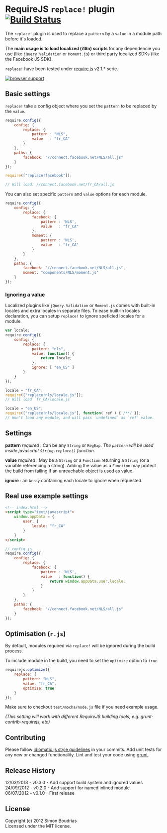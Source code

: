 RequireJS `replace!` plugin [![Build Status](https://secure.travis-ci.org/SBoudrias/require.replace.png)](http://travis-ci.org/SBoudrias/require.replace)
============================================

The `replace!` plugin is used to replace a `pattern` by a `value` in a module path before
it's loaded.

The **main usage is to load localized (i18n) scripts** for any dependencie you use (like `jQuery.Validation` or `Moment.js`) or third party localized SDKs (like the Facebook JS SDK).

`replace!` have been tested under [require.js](https://github.com/jrburke/requirejs) v2.1.* serie.

[![browser support](https://ci.testling.com/SBoudrias/require.replace.png)](https://ci.testling.com/SBoudrias/require.replace)


Basic settings
------------------------------------------
`replace!` take a config object where you set the `pattern` to be replaced by the `value`.

```javascript
require.config({
	config: {
		replace: {
			pattern : "NLS",
			value   : "fr_CA"
		}
	},
	paths: {
		facebook: "//connect.facebook.net/NLS/all.js"
	}
});

require(["replace!facebook"]);

// Will load: //connect.facebook.net/fr_CA/all.js
```

You can also set specific `pattern` and `value` options for each module.

```javascript
require.config({
	config: {
		replace: {
			facebook: {
				pattern : 'NLS',
				value   : "fr_CA"
			},
			moment: {
				pattern : 'NLS',
				value   : "fr_CA"
			}
		}
	},
	paths: {
		facebook: "//connect.facebook.net/NLS/all.js",
		moment: "components/NLS/moment.js"
	}
});
```

### Ignoring a value

Localized plugins like `jQuery.Validation` or `Moment.js` comes with built-in locales and
extra locales in separate files. To ease built-in locales declaration, you can setup
`replace!` to ignore speficied locales for a module.

```Javascript
var locale;
require.config({
	config: {
		replace: {
			pattern: "nls",
			value: function() {
				return locale;
			},
			ignore: [ "en_US" ]
		}
	}
});

locale = "fr_CA";
require(["replace!nls/locale.js"]);
// Will load `fr_CA/locale.js`

locale = "en_US";
require(["replace!nls/locale.js"], function( ref ) { /**/ });
// Won't load any module, and will pass `undefined` as `ref` value.
```


Settings
------------------------------------
**pattern** _required_ : Can be any `String` or `RegExp`. _The `pattern` will be used
inside javascript `String.replace()` function._

**value**   _required_ : May be a `String` or a `Function` returning a `String` (or a
variable referencing a string). Adding the value as a `Function` may protect the build from
failing if an unreachable object is used as value.

**ignore** : an `Array` containing each locale to ignore when requested.


Real use example settings
------------------------------------

```html
<!-- index.html -->
<script type="text/javascript">
	window.appData = {
		user: {
			locale: "fr_CA"
		}
	}
</script>
```

```javascript
// config.js
require.config({
	config: {
		replace: {
			facebook: {
				pattern : 'NLS',
				value   : function() {
					return window.appData.user.locale;
				}
			}
		}
	},
	paths: {
		facebook: "//connect.facebook.net/NLS/all.js"
	}
});
```


Optimisation (`r.js`)
------------------------------------

By default, modules required via `replace!` will be ignored during the build process.

To include module in the build, you need to set the `optimize` option to `true`.

```javascript
requirejs.optimize({
	replace: {
		pattern: "NLS",
		value: "fr_CA",
		optimize: true
	}
});
```

Make sure to checkout `test/mocha/node.js` file if you need example usage.

_(This setting will work with different RequireJS building tools; e.g. grunt-contrib-requirejs, etc)_


Contributing
------------------------------------
Please follow [idiomatic.js style guidelines](https://github.com/rwldrn/idiomatic.js/) in
your commits. Add unit tests for any new or changed functionality. Lint and test your code
using [grunt](https://github.com/cowboy/grunt).


Release History
------------------------------------
12/03/2013 - v0.3.0 - Add support build system and ignored values    
24/09/2012 - v0.2.0 - Add support for named inlined module  
06/07/2012 - v0.1.0 - First release  


License
------------------------------------
Copyright (c) 2012 Simon Boudrias  
Licensed under the MIT license.

